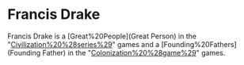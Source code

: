 # Francis Drake

Francis Drake is a [Great%20People](Great Person) in the "[Civilization%20%28series%29](Civilization)" games and a [Founding%20Fathers](Founding Father) in the "[Colonization%20%28game%29](Colonization)" games.